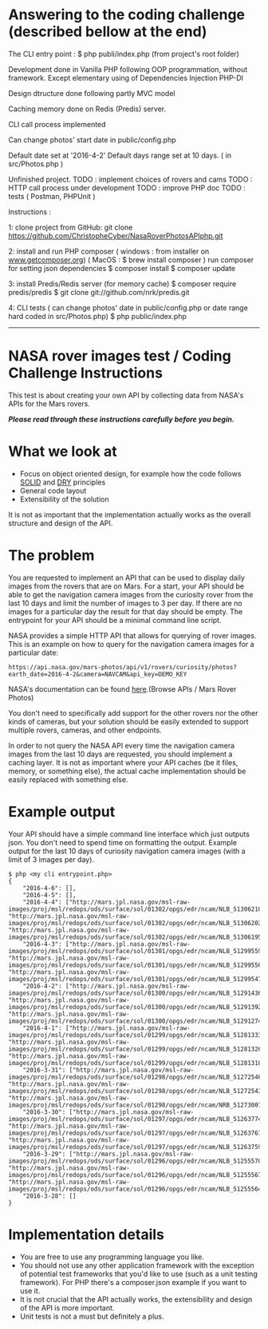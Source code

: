 Answering to the coding challenge (described bellow at the end)
===============================================================
The CLI entry point :
$ php publi/index.php
(from project's root folder)

Development done in Vanilla PHP following OOP programmation, without framework.
Except elementary using of Dependencies Injection PHP-DI

Design dtructure done following partly MVC model 

Caching memory done on Redis (Predis) server.

CLI call process implemented

Can change photos' start date in public/config.php

Default date set at '2016-4-2'
Default days range set at 10 days. ( in src/Photos.php )

Unfinished project.
TODO : implement choices of rovers and cams
TODO : HTTP call process under development
TODO : improve PHP doc
TODO : tests ( Postman, PHPUnit )

Instructions :

1: clone project from GitHub:
git clone https://github.com/ChristopheCyber/NasaRoverPhotosAPIphp.git

2: install and run PHP composer 
( windows : from installer on www.getcomposer.org)
( MacOS : $ brew install composer )
run composer for setting json dependencies
$ composer install
$ composer update

3: install Predis/Redis server (for memory cache)
$ composer require predis/predis
$ git clone git://github.com/nrk/predis.git

4: CLI tests ( can change photos' date in public/config.php or date range hard coded in src/Photos.php)
$ php public/index.php

***********************************************************************************************
NASA rover images test / Coding Challenge Instructions
======================================================
This test is about creating your own API by collecting data from NASA's APIs for the Mars rovers.

**_Please read through these instructions carefully before you begin._**

What we look at
===============
* Focus on object oriented design, for example how the code follows [SOLID](http://en.wikipedia.org/wiki/SOLID_(object-oriented_design)) and [DRY](http://en.wikipedia.org/wiki/Don%27t_repeat_yourself) principles
* General code layout
* Extensibility of the solution

It is not as important that the implementation actually works as the overall structure and design of the API.

The problem
===========
You are requested to implement an API that can be used to display daily images from the rovers that are on Mars. For a start, your API should be able to get the navigation camera images from the curiosity rover from the last 10 days and limit the number of images to 3 per day. If there are no images for a particular day the result for that day should be empty. The entrypoint for your API should be a minimal command line script.

NASA provides a simple HTTP API that allows for querying of rover images. This is an example on how to query for the navigation camera images for a particular date:

	https://api.nasa.gov/mars-photos/api/v1/rovers/curiosity/photos?earth_date=2016-4-2&camera=NAVCAM&api_key=DEMO_KEY

NASA's documentation can be found [here](https://api.nasa.gov/).(Browse APIs / Mars Rover Photos)

You don't need to specifically add support for the other rovers nor the other kinds of cameras, but your solution should be easily extended to support multiple rovers, cameras, and other endpoints.

In order to not query the NASA API every time the navigation camera images from the last 10 days are requested, you should implement a caching layer. It is not as important where your API caches (be it files, memory, or something else), the actual cache implementation should be easily replaced with something else.

Example output
==============
Your API should have a simple command line interface which just outputs json. You don't need to spend time on formatting the output. Example output for the last 10 days of curiosity navigation camera images (with a limit of 3 images per day).

	$ php <my cli entrypoint.php>
	{
	    "2016-4-6": [],
	    "2016-4-5": [],
	    "2016-4-4": ["http://mars.jpl.nasa.gov/msl-raw-images/proj/msl/redops/ods/surface/sol/01302/opgs/edr/ncam/NLB_513062102EDR_S0540000NCAM00546M_.JPG", "http://mars.jpl.nasa.gov/msl-raw-images/proj/msl/redops/ods/surface/sol/01302/opgs/edr/ncam/NLB_513062029EDR_S0540000NCAM00546M_.JPG", "http://mars.jpl.nasa.gov/msl-raw-images/proj/msl/redops/ods/surface/sol/01302/opgs/edr/ncam/NLB_513061956EDR_S0540000NCAM00546M_.JPG"],
	    "2016-4-3": ["http://mars.jpl.nasa.gov/msl-raw-images/proj/msl/redops/ods/surface/sol/01301/opgs/edr/ncam/NLB_512995594EDR_F0540000NCAM07753M_.JPG", "http://mars.jpl.nasa.gov/msl-raw-images/proj/msl/redops/ods/surface/sol/01301/opgs/edr/ncam/NLB_512995563EDR_F0540000NCAM07753M_.JPG", "http://mars.jpl.nasa.gov/msl-raw-images/proj/msl/redops/ods/surface/sol/01301/opgs/edr/ncam/NLB_512995472EDR_F0540000NCAM07753M_.JPG"],
	    "2016-4-2": ["http://mars.jpl.nasa.gov/msl-raw-images/proj/msl/redops/ods/surface/sol/01300/opgs/edr/ncam/NLB_512914365EDR_F0532980NCAM00320M_.JPG", "http://mars.jpl.nasa.gov/msl-raw-images/proj/msl/redops/ods/surface/sol/01300/opgs/edr/ncam/NLB_512913929EDR_F0532980NCAM00207M_.JPG", "http://mars.jpl.nasa.gov/msl-raw-images/proj/msl/redops/ods/surface/sol/01300/opgs/edr/ncam/NLB_512912740EDR_F0532980NCAM00207M_.JPG"],
	    "2016-4-1": ["http://mars.jpl.nasa.gov/msl-raw-images/proj/msl/redops/ods/surface/sol/01299/opgs/edr/ncam/NLB_512813334EDR_S0532980NCAM00546M_.JPG", "http://mars.jpl.nasa.gov/msl-raw-images/proj/msl/redops/ods/surface/sol/01299/opgs/edr/ncam/NLB_512813261EDR_S0532980NCAM00546M_.JPG", "http://mars.jpl.nasa.gov/msl-raw-images/proj/msl/redops/ods/surface/sol/01299/opgs/edr/ncam/NLB_512813188EDR_S0532980NCAM00546M_.JPG"],
	    "2016-3-31": ["http://mars.jpl.nasa.gov/msl-raw-images/proj/msl/redops/ods/surface/sol/01298/opgs/edr/ncam/NLB_512725460EDR_F0532944NCAM00385M_.JPG", "http://mars.jpl.nasa.gov/msl-raw-images/proj/msl/redops/ods/surface/sol/01298/opgs/edr/ncam/NLB_512725436EDR_F0532944NCAM00385M_.JPG", "http://mars.jpl.nasa.gov/msl-raw-images/proj/msl/redops/ods/surface/sol/01298/opgs/edr/ncam/NRB_512730078EDR_F0532980NCAM00353M_.JPG"],
	    "2016-3-30": ["http://mars.jpl.nasa.gov/msl-raw-images/proj/msl/redops/ods/surface/sol/01297/opgs/edr/ncam/NLB_512637743EDR_S0532644NCAM00546M_.JPG", "http://mars.jpl.nasa.gov/msl-raw-images/proj/msl/redops/ods/surface/sol/01297/opgs/edr/ncam/NLB_512637670EDR_S0532644NCAM00546M_.JPG", "http://mars.jpl.nasa.gov/msl-raw-images/proj/msl/redops/ods/surface/sol/01297/opgs/edr/ncam/NLB_512637597EDR_S0532644NCAM00546M_.JPG"],
	    "2016-3-29": ["http://mars.jpl.nasa.gov/msl-raw-images/proj/msl/redops/ods/surface/sol/01296/opgs/edr/ncam/NLB_512555701EDR_F0532644NCAM00354M_.JPG", "http://mars.jpl.nasa.gov/msl-raw-images/proj/msl/redops/ods/surface/sol/01296/opgs/edr/ncam/NLB_512555670EDR_F0532644NCAM00354M_.JPG", "http://mars.jpl.nasa.gov/msl-raw-images/proj/msl/redops/ods/surface/sol/01296/opgs/edr/ncam/NLB_512555645EDR_F0532644NCAM00354M_.JPG"],
	    "2016-3-28": []
	}


Implementation details
======================
* You are free to use any programming language you like.
* You should not use any other application framework with the exception of potential test frameworks that you'd like to use (such as a unit testing framework). For PHP there's a composer.json example if you want to use it.
* It is not crucial that the API actually works, the extensibility and design of the API is more important.
* Unit tests is not a must but definitely a plus.
